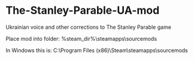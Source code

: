 # The-Stanley-Parable-UA-mod
Ukrainian voice and other corrections to The Stanley Parable game

Place mod into folder: %steam_dir%\steamapps\sourcemods

In Windows this is: C:\Program Files (x86)\Steam\steamapps\sourcemods
